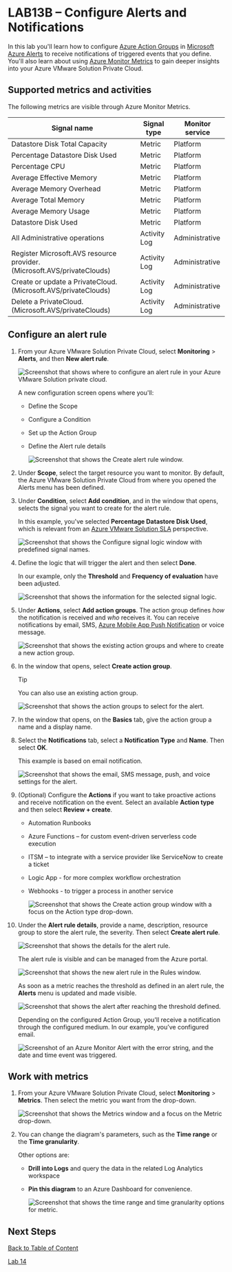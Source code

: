 
# LAB13B – Configure Alerts and Notifications

In this lab you'll learn how to configure [Azure Action
Groups](https://docs.microsoft.com/en-us/azure/azure-monitor/alerts/action-groups)
in [Microsoft Azure
Alerts](https://docs.microsoft.com/en-us/azure/azure-monitor/alerts/alerts-overvie)
to receive notifications of triggered events that you define. You'll also learn
about using [Azure Monitor
Metrics](https://docs.microsoft.com/en-us/azure/azure-monitor/essentials/data-platform-metrics)
to gain deeper insights into your Azure VMware Solution Private Cloud.

## Supported metrics and activities

The following metrics are visible through Azure Monitor Metrics.

| **Signal name**                                                         | **Signal type** | **Monitor service** |
| ----------------------------------------------------------------------- | --------------- | ------------------- |
| Datastore Disk Total Capacity                                           | Metric          | Platform            |
| Percentage Datastore Disk Used                                          | Metric          | Platform            |
| Percentage CPU                                                          | Metric          | Platform            |
| Average Effective Memory                                                | Metric          | Platform            |
| Average Memory Overhead                                                 | Metric          | Platform            |
| Average Total Memory                                                    | Metric          | Platform            |
| Average Memory Usage                                                    | Metric          | Platform            |
| Datastore Disk Used                                                     | Metric          | Platform            |
| All Administrative operations                                           | Activity Log    | Administrative      |
| Register Microsoft.AVS resource provider. (Microsoft.AVS/privateClouds) | Activity Log    | Administrative      |
| Create or update a PrivateCloud. (Microsoft.AVS/privateClouds)          | Activity Log    | Administrative      |
| Delete a PrivateCloud. (Microsoft.AVS/privateClouds)                    | Activity Log    | Administrative      |

## Configure an alert rule

1. From your Azure VMware Solution Private Cloud, select **Monitoring** \>
   **Alerts**, and then **New alert rule**.
   
   ![Screenshot that shows where to configure an alert rule in your Azure
   VMware Solution private cloud.](media/d28fc9d3274d9eeabf50d70b6761592b.png)
   
   A new configuration screen opens where you'll:
   
   - Define the Scope
   
   - Configure a Condition
   
   - Set up the Action Group
   
   - Define the Alert rule details
     
     ![Screenshot that shows the Create alert rule
     window.](media/ce071106649f23f9d87ce16274a4d221.png)

2. Under **Scope**, select the target resource you want to monitor. By default,
   the Azure VMware Solution Private Cloud from where you opened the Alerts
   menu has been defined.

3. Under **Condition**, select **Add condition**, and in the window that opens,
   selects the signal you want to create for the alert rule.
   
   In this example, you've selected **Percentage Datastore Disk Used**, which
   is relevant from an [Azure VMware Solution SLA](https://aka.ms/avs/sla)
   perspective.
   
   ![Screenshot that shows the Configure signal logic window with predefined
   signal names.](media/6d1cefa2d8f0d370d3c0445ffb6869e1.png)

4. Define the logic that will trigger the alert and then select **Done**.
   
   In our example, only the **Threshold** and **Frequency of evaluation** have
   been adjusted.
   
   ![Screenshot that shows the information for the selected signal
   logic.](media/aebd148dc13f1383e8cd083aa05f2300.png)

5. Under **Actions**, select **Add action groups**. The action group defines
   *how* the notification is received and *who* receives it. You can receive
   notifications by email, SMS, [Azure Mobile App Push
   Notification](https://azure.microsoft.com/features/azure-portal/mobile-app/)
   or voice message.
   
   ![Screenshot that shows the existing action groups and where to create a new
   action group.](media/e7ef5799bf8a6212b64f91606dd0cab5.png)

6. In the window that opens, select **Create action group**.
   
   Tip
   
   You can also use an existing action group.
   
   ![Screenshot that shows the action groups to select for the
   alert.](media/01642094b03ca180914e12304f35095b.png)

7. In the window that opens, on the **Basics** tab, give the action group a
   name and a display name.

8. Select the **Notifications** tab, select a **Notification Type** and
   **Name**. Then select **OK**.
   
   This example is based on email notification.
   
   ![Screenshot that shows the email, SMS message, push, and voice settings for
   the alert.](media/520f475a29624a258bb0f9b61ab934c6.png)

9. (Optional) Configure the **Actions** if you want to take proactive actions
   and receive notification on the event. Select an available **Action type**
   and then select **Review + create**.
   
   - Automation Runbooks
   
   - Azure Functions – for custom event-driven serverless code execution
   
   - ITSM – to integrate with a service provider like ServiceNow to create a
     ticket
   
   - Logic App - for more complex workflow orchestration
   
   - Webhooks - to trigger a process in another service
     
     ![Screenshot that shows the Create action group window with a focus on
     the Action type drop-down.](media/6248cf7442c5d1bdfe46c5cb93e80e83.png)

10. Under the **Alert rule details**, provide a name, description, resource
    group to store the alert rule, the severity. Then select **Create alert
    rule**.
    
    ![Screenshot that shows the details for the alert
    rule.](media/a5e134e4db680d3b7187ff18ea1c12c1.png)
    
    The alert rule is visible and can be managed from the Azure portal.
    
    ![Screenshot that shows the new alert rule in the Rules
    window.](media/3d0171d6ca769e58be513ea4bc77cf45.png)
    
    As soon as a metric reaches the threshold as defined in an alert rule, the
    **Alerts** menu is updated and made visible.
    
    ![Screenshot that shows the alert after reaching the threshold
    defined.](media/00ab76d73ed506e5346496f6c80ea91d.png)
    
    Depending on the configured Action Group, you'll receive a notification
    through the configured medium. In our example, you’ve configured email.
    
    ![Screenshot of an Azure Monitor Alert with the error string, and the date
    and time event was triggered.](media/5604ea99cce70203bb08f528d640182f.png)

## Work with metrics

1. From your Azure VMware Solution Private Cloud, select **Monitoring** \>
   **Metrics**. Then select the metric you want from the drop-down.
   
   ![Screenshot that shows the Metrics window and a focus on the Metric
   drop-down.](media/a768f47c87b8ad2bdcf4613e6b2dabc6.png)

2. You can change the diagram's parameters, such as the **Time range** or the
   **Time granularity**.
   
   Other options are:
   
   - **Drill into Logs** and query the data in the related Log Analytics
     workspace
   
   - **Pin this diagram** to an Azure Dashboard for convenience.
     
     ![Screenshot that shows the time range and time granularity options for
     metric.](media/0218b28502ff09fd5d1e717d27a3ea2b.png)

## Next Steps

[Back to Table of Content](toc.md#table-of-contents)

[Lab 14](lab-14.md)
